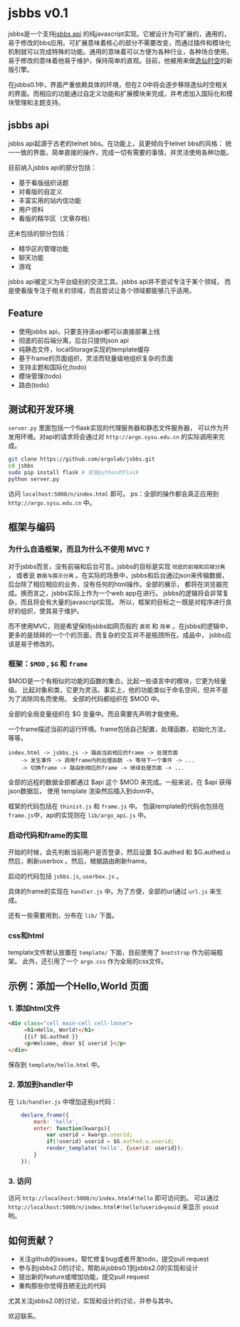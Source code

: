 jsbbs v0.1
==========

jsbbs是一个支持[jsbbs api](https://github.com/argolab/jsbbs/wiki/jsbbs-api-v0.1) 的纯javascript实现。它被设计为可扩展的，通用的，易于修改的bbs应用。可扩展意味着核心的部分不需要改变，而通过插件和模块化机制就可以完成特殊的功能。通用的意味着可以方便为各种行业，各种场合使用。易于修改的意味着他易于维护，保持简单的直观。目前，他被用来做[逸仙时空](http://argo.sysu.edu.cn)的新版引擎。

在jsbbs0.1中，界面严重依赖具体的环境，但在2.0中将会逐步移除逸仙时空相关的界面。而相应的功能通过自定义功能和扩展模块来完成，并考虑加入国际化和模块管理和主题支持。

jsbbs api
---------

jsbbs api起源于古老的telnet bbs。在功能上，且更倾向于telnet bbs的风格：
统一一致的界面，简单直接的操作，完成一切有需要的事情，并灵活使用各种功能。

目前纳入jsbbs api的部分包括：

  * 基于看版组织话题
  * 对看版的自定义
  * 丰富实用的站内信功能
  * 用户资料
  * 看版的精华区（文章存档）

还未包括的部分包括：

  * 精华区的管理功能
  * 聊天功能
  * 游戏

jsbbs api被定义为平台级别的交流工具。jsbbs api并不尝试专注于某个领域，
而是使看版专注于相关的领域，而且尝试让各个领域都能够几乎适用。

Feature
--------

  * 使用jsbbs api，只要支持该api都可以直接部署上线
  * 彻底的前后端分离，后台只提供json api
  * 纯静态文件，localStorage实现的template缓存
  * 基于frame的页面组织，灵活而轻量级地组织复杂的页面
  * 支持主题和国际化(todo)
  * 模块管理(todo)
  * 路由(todo)

测试和开发环境
--------------

`server.py` 里面包括一个flask实现的代理服务器和静态文件服务器，
可以作为开发用环境。对api的请求将会通过对 `http://argo.sysu.edu.cn`
的实际调用来完成。

```bash
git clone https://github.com/argolab/jsbbs.git
cd jsbbs
sudo pip install flask # 安装python的flask
python server.py
```

访问 `localhost:5000/n/index.html` 即可。
ps：全部的操作都会真正应用到 `http://argo.sysu.edu.cn` 中。

框架与编码
----------

### 为什么自造框架，而且为什么不使用 MVC ?

对于jsbbs而言，没有前端和后台可言。jsbbs的目标是实现 `彻底的前端和后端分离` ，
或者说 `数据与展示分离` 。在实际的场景中，jsbbs和后台通过json来传输数据，
后台除了相应相应的业务，没有任何的html操作。全部的展示，
都将在浏览器完成。换而言之，jsbbs实际上作为一个web app在进行。
jsbbs的逻辑将会非常复杂，而且将会有大量的javascript实现。
所以，框架的目标之一既是对程序进行良好的组织，使其易于维护。

而不使用MVC，则是希望保持jsbbs如网页般的 `直观` 和 `简单` 。在jsbbs的逻辑中，
更多的是琐碎的一个个的页面，而复杂的交互并不是瓶颈所在。成品中，
jsbbs应该是易于修改的。

### 框架：`$MOD` , `$G` 和 `frame`

$MOD是一个有相似的功能的函数的集合。比起一些语言中的模块，它更为轻量级。
比起对象和类，它更为灵活。事实上，他的功能类似于命名空间，但并不是为了消除同名而使用。
全部的代码都组织在 $MOD 中。

全部的全局变量组织在 $G 变量中。而且需要先声明才能使用。

一个frame描述当前的运行环境。frame包括自己配置，处理函数，初始化方法，等等。

```
index.html -> jsbbs.js -> 路由当前相应的frame -> 处理页面
    -> 发生事件 -> 调用frame内的处理函数 -> 等待下一个事件 -> ...
    -> 切换frame -> 路由到相应的frame -> 继续处理页面 -> ...
```

全部的远程的数据全部都通过 $api 这个 $MOD 来完成。一般来说，在 $api 获得json数据后，
使用 template 渲染然后插入到dom中。

框架的代码包括在 `thinist.js` 和 `frame.js` 中。
包装template的代码也包括在`frame.js`中，api的实现则在 `lib/argo_api.js` 中。

### 启动代码和frame的实现

开始的时候，会先判断当前用户是否登录，然后设置 $G.authed 和 $G.authed.u
然后，刷新userbox 。然后，根据路由刷新frame。

启动的代码包括 `jsbbs.js`, `userbox.js` 。

具体的frame的实现在 `handler.js` 中。为了方便，全部的url通过 `url.js` 来生成。

还有一些需要用到，分布在 `lib/` 下面。

### css和html

template文件默认放置在 `template/` 下面，目前使用了 `bootstrap` 作为前端框架。
此外，还引用了一个 `argo.css` 作为全局的css文件。

示例：添加一个Hello,World 页面
------------------------------

### 1. 添加html文件

```html
<div class="cell main-cell cell-loose">
     <h1>Hello, World!</h1>
     {{if $G.authed }}
     <p>Welcome, dear ${ userid }</p>
</div>
```

保存到 `template/hello.html` 中。

### 2. 添加到handler中

在 `lib/handler.js` 中增加这些js代码：

```javascript
    declare_frame({
        mark: 'hello',
        enter: function(kwargs){
            var userid = kwargs.userid;
            if(!userid) userid = $G.authed.u.userid;
            render_template('hello', {userid: userid});
        }
    });
```

### 3. 访问

访问 `http://localhost:5000/n/index.html#!hello` 即可访问到。
可以通过  `http://localhost:5000/n/index.html#!hello?userid=youid` 来显示 `youid` 哟。

如何贡献？
----------

  * 关注github的issues，帮忙修复bug或者开发todo，提交pull request
  * 参与到jsbbs2.0的讨论，帮助从jsbbs0.1到jsbbs2.0的实现和设计
  * 提出新的feature或增加功能，提交pull request
  * 重构那些你觉得丑陋无比的代码

尤其关注jsbbs2.0的讨论，实现和设计的讨论，并参与其中。

欢迎联系。
